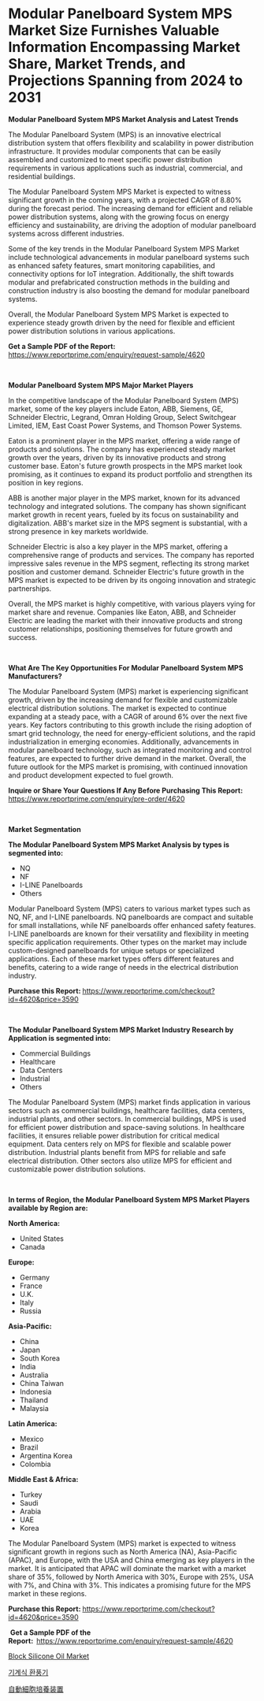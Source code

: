 <p><h1>Modular Panelboard System MPS Market Size Furnishes Valuable Information Encompassing Market Share, Market Trends, and Projections Spanning from 2024 to 2031</h1></p><p><strong>Modular Panelboard System MPS Market Analysis and Latest Trends</strong></p>
<p><p>The Modular Panelboard System (MPS) is an innovative electrical distribution system that offers flexibility and scalability in power distribution infrastructure. It provides modular components that can be easily assembled and customized to meet specific power distribution requirements in various applications such as industrial, commercial, and residential buildings.</p><p>The Modular Panelboard System MPS Market is expected to witness significant growth in the coming years, with a projected CAGR of 8.80% during the forecast period. The increasing demand for efficient and reliable power distribution systems, along with the growing focus on energy efficiency and sustainability, are driving the adoption of modular panelboard systems across different industries.</p><p>Some of the key trends in the Modular Panelboard System MPS Market include technological advancements in modular panelboard systems such as enhanced safety features, smart monitoring capabilities, and connectivity options for IoT integration. Additionally, the shift towards modular and prefabricated construction methods in the building and construction industry is also boosting the demand for modular panelboard systems.</p><p>Overall, the Modular Panelboard System MPS Market is expected to experience steady growth driven by the need for flexible and efficient power distribution solutions in various applications.</p></p>
<p><strong>Get a Sample PDF of the Report:&nbsp;</strong> <a href="https://www.reportprime.com/enquiry/request-sample/4620">https://www.reportprime.com/enquiry/request-sample/4620</a></p>
<p>&nbsp;</p>
<p><strong>Modular Panelboard System MPS Major Market Players</strong></p>
<p><p>In the competitive landscape of the Modular Panelboard System (MPS) market, some of the key players include Eaton, ABB, Siemens, GE, Schneider Electric, Legrand, Omran Holding Group, Select Switchgear Limited, IEM, East Coast Power Systems, and Thomson Power Systems.</p><p>Eaton is a prominent player in the MPS market, offering a wide range of products and solutions. The company has experienced steady market growth over the years, driven by its innovative products and strong customer base. Eaton's future growth prospects in the MPS market look promising, as it continues to expand its product portfolio and strengthen its position in key regions.</p><p>ABB is another major player in the MPS market, known for its advanced technology and integrated solutions. The company has shown significant market growth in recent years, fueled by its focus on sustainability and digitalization. ABB's market size in the MPS segment is substantial, with a strong presence in key markets worldwide.</p><p>Schneider Electric is also a key player in the MPS market, offering a comprehensive range of products and services. The company has reported impressive sales revenue in the MPS segment, reflecting its strong market position and customer demand. Schneider Electric's future growth in the MPS market is expected to be driven by its ongoing innovation and strategic partnerships.</p><p>Overall, the MPS market is highly competitive, with various players vying for market share and revenue. Companies like Eaton, ABB, and Schneider Electric are leading the market with their innovative products and strong customer relationships, positioning themselves for future growth and success.</p></p>
<p>&nbsp;</p>
<p><strong>What Are The Key Opportunities For Modular Panelboard System MPS Manufacturers?</strong></p>
<p><p>The Modular Panelboard System (MPS) market is experiencing significant growth, driven by the increasing demand for flexible and customizable electrical distribution solutions. The market is expected to continue expanding at a steady pace, with a CAGR of around 6% over the next five years. Key factors contributing to this growth include the rising adoption of smart grid technology, the need for energy-efficient solutions, and the rapid industrialization in emerging economies. Additionally, advancements in modular panelboard technology, such as integrated monitoring and control features, are expected to further drive demand in the market. Overall, the future outlook for the MPS market is promising, with continued innovation and product development expected to fuel growth.</p></p>
<p><strong>Inquire or Share Your Questions If Any Before Purchasing This Report:</strong> <a href="https://www.reportprime.com/enquiry/pre-order/4620">https://www.reportprime.com/enquiry/pre-order/4620</a></p>
<p>&nbsp;</p>
<p><strong>Market Segmentation</strong></p>
<p><strong>The Modular Panelboard System MPS Market Analysis by types is segmented into:</strong></p>
<p><ul><li>NQ</li><li>NF</li><li>I-LINE Panelboards</li><li>Others</li></ul></p>
<p><p>Modular Panelboard System (MPS) caters to various market types such as NQ, NF, and I-LINE panelboards. NQ panelboards are compact and suitable for small installations, while NF panelboards offer enhanced safety features. I-LINE panelboards are known for their versatility and flexibility in meeting specific application requirements. Other types on the market may include custom-designed panelboards for unique setups or specialized applications. Each of these market types offers different features and benefits, catering to a wide range of needs in the electrical distribution industry.</p></p>
<p><strong>Purchase this Report:&nbsp;</strong><a href="https://www.reportprime.com/checkout?id=4620&price=3590">https://www.reportprime.com/checkout?id=4620&price=3590</a></p>
<p>&nbsp;</p>
<p><strong>The Modular Panelboard System MPS Market Industry Research by Application is segmented into:</strong></p>
<p><ul><li>Commercial Buildings</li><li>Healthcare</li><li>Data Centers</li><li>Industrial</li><li>Others</li></ul></p>
<p><p>The Modular Panelboard System (MPS) market finds application in various sectors such as commercial buildings, healthcare facilities, data centers, industrial plants, and other sectors. In commercial buildings, MPS is used for efficient power distribution and space-saving solutions. In healthcare facilities, it ensures reliable power distribution for critical medical equipment. Data centers rely on MPS for flexible and scalable power distribution. Industrial plants benefit from MPS for reliable and safe electrical distribution. Other sectors also utilize MPS for efficient and customizable power distribution solutions.</p></p>
<p>&nbsp;</p>
<p><strong>In terms of Region, the Modular Panelboard System MPS Market Players available by Region are:</strong></p>
<p>
    <p> <strong> North America: </strong>
        <ul>
            <li>United States</li>
            <li>Canada</li>
        </ul>
        </p> 
    <p> <strong> Europe: </strong>
        <ul>
            <li>Germany</li>
            <li>France</li>
            <li>U.K.</li>
            <li>Italy</li>
            <li>Russia</li>
        </ul>
        </p> 
    <p> <strong> Asia-Pacific: </strong>
        <ul>
            <li>China</li>
            <li>Japan</li>
            <li>South Korea</li>
            <li>India</li>
            <li>Australia</li>
            <li>China Taiwan</li>
            <li>Indonesia</li>
            <li>Thailand</li>
            <li>Malaysia</li>
        </ul>
        </p> 
    <p> <strong> Latin America: </strong>
        <ul>
            <li>Mexico</li>
            <li>Brazil</li>
            <li>Argentina Korea</li>
            <li>Colombia</li>
        </ul>
        </p> 
    <p> <strong> Middle East & Africa: </strong>
        <ul>
            <li>Turkey</li>
            <li>Saudi</li>
            <li>Arabia</li>
            <li>UAE</li>
            <li>Korea</li>
        </ul>
    </p>
    </p>
<p><p>The Modular Panelboard System (MPS) market is expected to witness significant growth in regions such as North America (NA), Asia-Pacific (APAC), and Europe, with the USA and China emerging as key players in the market. It is anticipated that APAC will dominate the market with a market share of 35%, followed by North America with 30%, Europe with 25%, USA with 7%, and China with 3%. This indicates a promising future for the MPS market in these regions.</p></p>
<p><strong>Purchase this Report: </strong><a href="https://www.reportprime.com/checkout?id=4620&price=3590">https://www.reportprime.com/checkout?id=4620&price=3590</a></p>
<p>&nbsp;<strong>Get a Sample PDF of the Report:&nbsp;&nbsp;</strong><a href="https://www.reportprime.com/enquiry/request-sample/4620">https://www.reportprime.com/enquiry/request-sample/4620</a></p>
<p><strong></strong></p>
<p><p><a href="https://thundering-castanet-c65.notion.site/Block-Silicone-Oil-Market-Size-Growth-and-Forecast-from-2024-2031-20b0e66dad22409c8162f0e361d0ac37">Block Silicone Oil Market</a></p><p><a href="https://medium.com/@anvil67678789/%EA%B8%B0%EA%B3%84-%ED%98%B8%ED%9D%A1-%EC%9E%A5%EB%B9%84-%EC%8B%9C%EC%9E%A5-%EA%B7%9C%EB%AA%A8%EB%8A%94-%EA%B8%80%EB%A1%9C%EB%B2%8C-%EC%82%B0%EC%97%85%EC%97%90%EC%84%9C-%EC%B5%9C%EC%A0%81%EC%9D%98-%EB%A7%88%EC%BC%80%ED%8C%85-%EC%B1%84%EB%84%90%EC%9D%84-%EB%82%98%ED%83%80%EB%83%85%EB%8B%88%EB%8B%A4-add8bba8455a">기계식 환풍기</a></p><p><a href="https://github.com/lily-u-genius/Market-Research-Report-List-1/blob/main/558929115295.md">自動細胞培養装置</a></p></p>